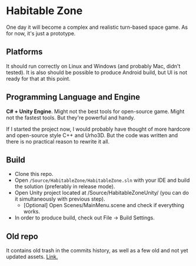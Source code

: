 # Habitable Zone

One day it will become a complex and realistic turn-based space game. As for now, it's just a prototype.

## Platforms

It should run correctly on Linux and Windows (and probably Mac, didn't tested). It is also should be possible to produce Android build, but UI is not ready for that at this point.

## Programming Language and Engine

**C# + Unity Engine**.
Might not the best tools for open-source game. Might not the fastest tools. But they're powerful and handy.

If I started the project now, I would probably have thought of more hardcore and open-source style C++ and Urho3D. But the code was written and there is no practical reason to rewrite it all.

## Build

 - Clone this repo.
 - Open `/Source/HabitableZone/HabitableZone.sln` with your IDE and build the solution (preferably in release mode).
 - Open Unity project located at /Source/HabitableZoneUnity/ (you can do it simultaneously with previous step).
	 - [Optional] Open Scenes/MainMenu.scene and check if everything works.
 - In order to produce build, check out File → Build Settings.

## Old repo

It contains old trash in the commits history, as well as a few old and not yet updated assets. [Link.](https://bitbucket.org/ArXen42/stardust)

